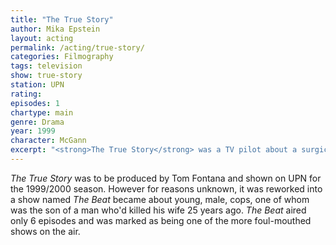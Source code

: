 ```yaml
---
title: "The True Story"
author: Mika Epstein
layout: acting
permalink: /acting/true-story/
categories: Filmography
tags: television
show: true-story
station: UPN
rating: 
episodes: 1
chartype: main
genre: Drama
year: 1999
character: McGann
excerpt: "<strong>The True Story</strong> was a TV pilot about a surgical intern and her brother, a rookie cop, getting on with their life, now that their father was in jail for killing their mother when they were young children."
---
```


_The True Story_ was to be produced by Tom Fontana and shown on UPN for the 1999/2000 season. However for reasons unknown, it was reworked into a show named _The Beat_ became about young, male, cops, one of whom was the son of a man who'd killed his wife 25 years ago. _The Beat_ aired only 6 episodes and was marked as being one of the more foul-mouthed shows on the air.